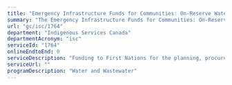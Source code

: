 ```yaml
---
title: "Emergency Infrastructure Funds for Communities: On-Reserve Water and Wastewater Infrastructure Funding"
summary: "The Emergency Infrastructure Funds for Communities: On-Reserve Water and Wastewater Infrastructure Funding service from Indigenous Services Canada is not available end-to-end online, according to the GC Service Inventory."
url: "gc/isc/1764"
department: "Indigenous Services Canada"
departmentAcronym: "isc"
serviceId: "1764"
onlineEndtoEnd: 0
serviceDescription: "Funding to First Nations for the planning, procurement, design, acquisition, construction, operation, maintenance, monitoring and decommissioning of water and wastewater community infrastructure"
serviceUrl: ""
programDescription: "Water and Wastewater"
---
```

